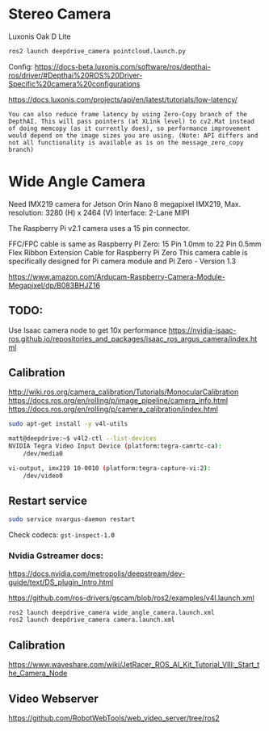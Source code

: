 # Stereo Camera
Luxonis Oak D Lite

```sh
ros2 launch deepdrive_camera pointcloud.launch.py
```

Config:
https://docs-beta.luxonis.com/software/ros/depthai-ros/driver/#Depthai%20ROS%20Driver-Specific%20camera%20configurations

https://docs.luxonis.com/projects/api/en/latest/tutorials/low-latency/
```
You can also reduce frame latency by using Zero-Copy branch of the DepthAI. This will pass pointers (at XLink level) to cv2.Mat instead of doing memcopy (as it currently does), so performance improvement would depend on the image sizes you are using. (Note: API differs and not all functionality is available as is on the message_zero_copy branch)
```

# Wide Angle Camera
Need IMX219 camera for Jetson Orin Nano
8 megapixel IMX219, Max. resolution: 3280 (H) x 2464 (V)
Interface: 2-Lane MIPI

The Raspberry Pi v2.1 camera uses a 15 pin connector.

FFC/FPC cable is same as Raspberry PI Zero: 15 Pin 1.0mm to 22 Pin 0.5mm Flex Ribbon Extension Cable for Raspberry Pi Zero
This camera cable is specifically designed for Pi camera module and Pi Zero - Version 1.3

https://www.amazon.com/Arducam-Raspberry-Camera-Module-Megapixel/dp/B083BHJZ16

## TODO:
Use Isaac camera node to get 10x performance
https://nvidia-isaac-ros.github.io/repositories_and_packages/isaac_ros_argus_camera/index.html


## Calibration
http://wiki.ros.org/camera_calibration/Tutorials/MonocularCalibration
https://docs.ros.org/en/rolling/p/image_pipeline/camera_info.html
https://docs.ros.org/en/rolling/p/camera_calibration/index.html


```sh
sudo apt-get install -y v4l-utils

matt@deepdrive:~$ v4l2-ctl --list-devices
NVIDIA Tegra Video Input Device (platform:tegra-camrtc-ca):
	/dev/media0

vi-output, imx219 10-0010 (platform:tegra-capture-vi:2):
	/dev/video0
```

## Restart service
```sh
sudo service nvargus-daemon restart
```

Check codecs: `gst-inspect-1.0`

### Nvidia Gstreamer docs: 
https://docs.nvidia.com/metropolis/deepstream/dev-guide/text/DS_plugin_Intro.html

https://github.com/ros-drivers/gscam/blob/ros2/examples/v4l.launch.xml


```sh
ros2 launch deepdrive_camera wide_angle_camera.launch.xml
ros2 launch deepdrive_camera camera.launch.xml
```

## Calibration
https://www.waveshare.com/wiki/JetRacer_ROS_AI_Kit_Tutorial_VIII:_Start_the_Camera_Node

## Video Webserver
https://github.com/RobotWebTools/web_video_server/tree/ros2